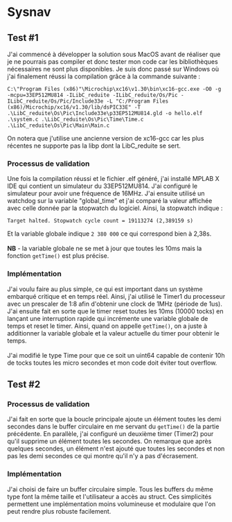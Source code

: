 # Sysnav

## Test #1
J'ai commencé à développer la solution sous MacOS avant de réaliser que je ne pourrais pas compiler et donc tester mon code car les bibliothèques nécessaires ne sont plus disponibles. Je suis donc passé sur Windows où j'ai finalement réussi la compilation grâce à la commande suivante :
```
C:\"Program Files (x86)"\Microchip\xc16\v1.30\bin\xc16-gcc.exe -O0 -g -mcpu=33EP512MU814 -ILibC_reduite -ILibC_reduite/Os/Pic -ILibC_reduite/Os/Pic/Include33e -L "C:/Program Files (x86)/Microchip/xc16/v1.30/lib/dsPIC33E" -T .\LibC_reduite\Os\Pic\Include33e\p33EP512MU814.gld -o hello.elf .\system.c .\LibC_reduite\Os\Pic\Time\Time.c .\LibC_reduite\Os\Pic\Main\Main.c
```
On notera que j'utilise une ancienne version de xc16-gcc car les plus récentes ne supporte pas la libp dont la LibC_reduite se sert.
### Processus de validation
Une fois la compilation réussi et le fichier .elf généré, j'ai installé MPLAB X IDE qui contient un simulateur du 33EP512MU814.
J'ai configuré le simulateur pour avoir une fréquence de 16MHz. J'ai ensuite utilisé un watchdog sur la variable "global_time" et j'ai comparé la valeur affichée avec celle donnée par la stopwatch du logiciel.
Ainsi, la stopwatch indique :
```
Target halted. Stopwatch cycle count = 19113274 (2,389159 s)
```
Et la variable globale indique `2 380 000` ce qui correspond bien à 2,38s.<br><br>
**NB** - la variable globale ne se met à jour que toutes les 10ms mais la fonction `getTime()` est plus précise.

### Implémentation
J'ai voulu faire au plus simple, ce qui est important dans un système embarqué critique et en temps réel. Ainsi, j'ai utilisé le Timer1 du processeur avec un prescaler de 1:8 afin d'obtenir une clock de 1MHz (période de 1us). J'ai ensuite fait en sorte que le timer reset toutes les 10ms (10000 tocks) en lançant une interruption rapide qui incrémente une variable globale de temps et reset le timer. Ainsi, quand on appelle `getTime()`, on a juste à additionner la variable globale et la valeur actuelle du timer pour obtenir le temps.<br><br>
J'ai modifié le type Time pour que ce soit un uint64 capable de contenir 10h de tocks toutes les micro secondes et mon code doit éviter tout overflow.

## Test #2
### Processus de validation
J'ai fait en sorte que la boucle principale ajoute un élément toutes les demi secondes dans le buffer circulaire en me servant du `getTime()` de la partie précédente. En parallèle, j'ai configuré un deuxième timer (Timer2) pour qu'il supprime un élément toutes les secondes. On remarque que après quelques secondes, un élément n'est ajouté que toutes les secondes et non pas les demi secondes ce qui montre qu'il n'y a pas d'écrasement.

### Implémentation
J'ai choisi de faire un buffer circulaire simple. Tous les buffers du même type font la même taille et l'utilisateur a accès au struct. Ces simplicités permettent une implémentation moins volumineuse et modulaire que l'on peut rendre plus robuste facilement.
